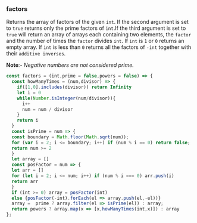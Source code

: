 ### factors

Returns the array of factors of the given `int`. If the second argument is set to `true` returns only the prime factors of `int`.If the third argument is set to `true` will return an array of arrays each containing two elements, the `factor` and the number of times the `factor` divides `int`.
If `int` is `1` or `0` returns an empty array.
If `int` is less than `0` returns all the factors of `-int` together with their `additive inverses`.

**Note**:- _Negative numbers are not considered prime._
``` js
const factors = (int,prime = false,powers = false) => {
  const howManyTimes = (num,divisor) => {
    if([1,0].includes(divisor)) return Infinity
    let i = 0
    while(Number.isInteger(num/divisor)){
      i++
      num = num / divisor
    }
    return i
  }
  const isPrime = num => {
  const boundary = Math.floor(Math.sqrt(num));
  for (var i = 2; i <= boundary; i++) if (num % i == 0) return false;
  return num >= 2 
  }
  let array = []
  const posFactor = num => {
  let arr = []
  for (let i = 2; i <= num; i++) if (num % i === 0) arr.push(i)
  return arr
  }
  if (int >= 0) array = posFactor(int)
  else {posFactor(-int).forEach(el => array.push(el,-el))}
  array =  prime ? array.filter(el => isPrime(el)) : array;
  return powers ? array.map(x => [x,howManyTimes(int,x)]) : array
};
